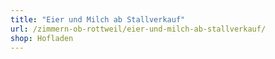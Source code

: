 ```yaml
---
title: "Eier und Milch ab Stallverkauf"
url: /zimmern-ob-rottweil/eier-und-milch-ab-stallverkauf/
shop: Hofladen
---
```

